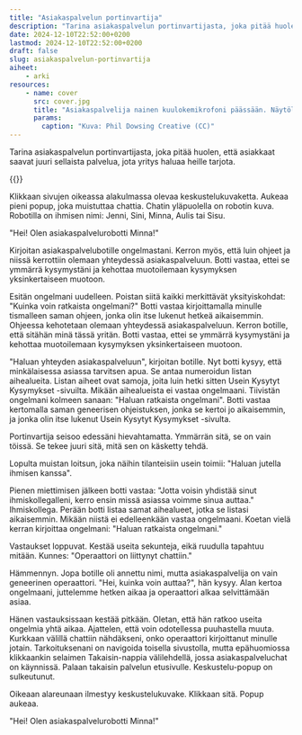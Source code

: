 ```yaml
---
title: "Asiakaspalvelun portinvartija"
description: "Tarina asiakaspalvelun portinvartijasta, joka pitää huolen, että asiakkaat saavat juuri sellaista palvelua, jota yritys haluaa heille tarjota."
date: 2024-12-10T22:52:00+0200
lastmod: 2024-12-10T22:52:00+0200
draft: false
slug: asiakaspalvelun-portinvartija
aiheet:
    - arki
resources:
    - name: cover
      src: cover.jpg
      title: "Asiakaspalvelija nainen kuulokemikrofoni päässään. Näytöllä näkyy Windows 7."
      params:
        caption: "Kuva: Phil Dowsing Creative (CC)"
---
```

Tarina asiakaspalvelun portinvartijasta, joka pitää huolen, että asiakkaat saavat juuri sellaista palvelua, jota yritys haluaa heille tarjota.

<!--more-->

{{<cover>}}

Klikkaan sivujen oikeassa alakulmassa olevaa keskustelukuvaketta. Aukeaa pieni popup, joka muistuttaa chattia. Chatin yläpuolella on robotin kuva. Robotilla on ihmisen nimi: Jenni, Sini, Minna, Aulis tai Sisu.

"Hei! Olen asiakaspalvelurobotti Minna!"

Kirjoitan asiakaspalvelubotille ongelmastani. Kerron myös, että luin ohjeet ja niissä kerrottiin olemaan yhteydessä asiakaspalveluun. Botti vastaa, ettei se ymmärrä kysymystäni ja kehottaa muotoilemaan kysymyksen yksinkertaiseen muotoon.

Esitän ongelmani uudelleen. Poistan siitä kaikki merkittävät yksityiskohdat: "Kuinka voin ratkaista ongelmani?" Botti vastaa kirjoittamalla minulle tismalleen saman ohjeen, jonka olin itse lukenut hetkeä aikaisemmin. Ohjeessa kehotetaan olemaan yhteydessä asiakaspalveluun. Kerron botille, että sitähän minä tässä yritän. Botti vastaa, ettei se ymmärrä kysymystäni ja kehottaa muotoilemaan kysymyksen yksinkertaiseen muotoon.

"Haluan yhteyden asiakaspalveluun", kirjoitan botille. Nyt botti kysyy, että minkälaisessa asiassa tarvitsen apua. Se antaa numeroidun listan aihealueita. Listan aiheet ovat samoja, joita luin hetki sitten Usein Kysytyt Kysymykset -sivuilta. Mikään aihealueista ei vastaa ongelmaani. Tiivistän ongelmani kolmeen sanaan: "Haluan ratkaista ongelmani". Botti vastaa kertomalla saman geneerisen ohjeistuksen, jonka se kertoi jo aikaisemmin, ja jonka olin itse lukenut Usein Kysytyt Kysymykset -sivulta.

Portinvartija seisoo edessäni hievahtamatta. Ymmärrän sitä, se on vain töissä. Se tekee juuri sitä, mitä sen on käsketty tehdä.

Lopulta muistan loitsun, joka näihin tilanteisiin usein toimii: "Haluan jutella ihmisen kanssa".

Pienen miettimisen jälkeen botti vastaa: "Jotta voisin yhdistää sinut ihmiskollegalleni, kerro ensin missä asiassa voimme sinua auttaa." Ihmiskollega. Perään botti listaa samat aihealueet, jotka se listasi aikaisemmin. Mikään niistä ei edelleenkään vastaa ongelmaani. Koetan vielä kerran kirjoittaa ongelmani: "Haluan ratkaista ongelmani."

Vastaukset loppuvat. Kestää useita sekunteja, eikä ruudulla tapahtuu mitään. Kunnes: "Operaattori on liittynyt chattiin."

Hämmennyn. Jopa botille oli annettu nimi, mutta asiakaspalvelija on vain geneerinen operaattori. "Hei, kuinka voin auttaa?", hän kysyy. Alan kertoa ongelmaani, juttelemme hetken aikaa ja operaattori alkaa selvittämään asiaa.

Hänen vastauksissaan kestää pitkään. Oletan, että hän ratkoo useita ongelmia yhtä aikaa. Ajattelen, että voin odotellessa puuhastella muuta. Kurkkaan välillä chattiin nähdäkseni, onko operaattori kirjoittanut minulle jotain. Tarkoituksenani on navigoida toisella sivustolla, mutta epähuomiossa klikkaankin selaimen Takaisin-nappia välilehdellä, jossa asiakaspalveluchat on käynnissä. Palaan takaisin palvelun etusivulle. Keskustelu-popup on sulkeutunut.

Oikeaan alareunaan ilmestyy keskustelukuvake. Klikkaan sitä. Popup aukeaa.

"Hei! Olen asiakaspalvelurobotti Minna!"